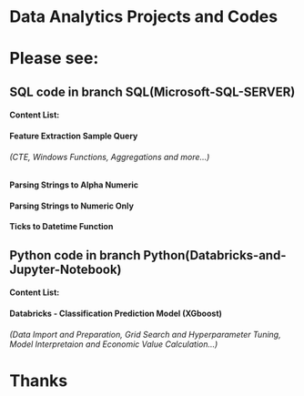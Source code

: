 # Data Analytics Projects and Codes
# Please see:
##    SQL code in branch SQL(Microsoft-SQL-SERVER)
####  Content List:
####  Feature Extraction Sample Query
######  (CTE, Windows Functions, Aggregations and more...)
####  Parsing Strings to Alpha Numeric
####  Parsing Strings to Numeric Only
####  Ticks to Datetime Function


##    Python code in branch Python(Databricks-and-Jupyter-Notebook)
####  Content List:
####  Databricks - Classification Prediction Model (XGboost)
######  (Data Import and Preparation, Grid Search and Hyperparameter Tuning, Model Interpretaion and Economic Value Calculation...)


# Thanks
